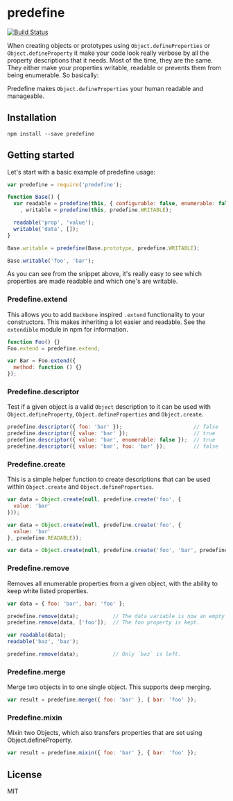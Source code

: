 # predefine

[![Build Status](https://travis-ci.org/bigpipe/predefine.png)](https://travis-ci.org/bigpipe/predefine)

When creating objects or prototypes using `Object.defineProperties` or
`Object.defineProperty` it make your code look really verbose by all the
property descriptions that it needs. Most of the time, they are the same. They
either make your properties writable, readable or prevents them from being
enumerable. So basically:

Predefine makes `Object.defineProperties` your human readable and manageable.

## Installation

```
npm install --save predefine
```

## Getting started

Let's start with a basic example of predefine usage:

```js
var predefine = require('predefine');

function Base() {
  var readable = predefine(this, { configurable: false, enumerable: false })
    , writable = predefine(this, predefine.WRITABLE);

  readable('prop', 'value');
  writable('data', []);
}

Base.writable = predefine(Base.prototype, predefine.WRITABLE);

Base.writable('foo', 'bar');
```

As you can see from the snippet above, it's really easy to see which properties
are made readable and which one's are writable.

### Predefine.extend

This allows you to add `Backbone` inspired `.extend` functionality to your
constructors. This makes inheriting a lot easier and readable. See the
`extendible` module in npm for information.

```js
function Foo() {}
Foo.extend = predefine.extend;

var Bar = Foo.extend({
  method: function () {}
});
```

### Predefine.descriptor

Test if a given object is a valid `Object` description to it can be used with
`Object.defineProperty`, `Object.defineProperties` and `Object.create`.

```js
predefine.descriptor({ foo: 'bar' });                       // false
predefine.descriptor({ value: 'bar' });                     // true
predefine.descriptor({ value: 'bar', enumerable: false });  // true
predefine.descriptor({ value: 'bar', foo: 'bar' });         // false
```

### Predefine.create

This is a simple helper function to create descriptions that can be used within
`Object.create` and `Object.defineProperties`.

```js
var data = Object.create(null, predefine.create('foo', { 
  value: 'bar' 
}));

var data = Object.create(null, predefine.create('foo', {
  value: 'bar'
}, predefine.READABLE));

var data = Object.create(null, predefine.create('foo', 'bar', predefine.READABLE));
```

### Predefine.remove

Removes all enumerable properties from a given object, with the ability to keep
white listed properties.

```js
var data = { foo: 'bar', bar: 'foo' };

predefine.remove(data);           // The data variable is now an empty object.
predefine.remove(data, ['foo']);  // The foo property is kept.

var readable(data);
readable('baz', 'baz');

predefine.remove(data);           // Only `baz` is left.
```

### Predefine.merge

Merge two objects in to one single object. This supports deep merging.

```js
var result = predefine.merge({ foo: 'bar' }, { bar: 'foo' });
```

### Predefine.mixin

Mixin two Objects, which also transfers properties that are set using
Object.defineProperty.

```js
var result = predefine.mixin({ foo: 'bar' }, { bar: 'foo' });
```

## License

MIT
